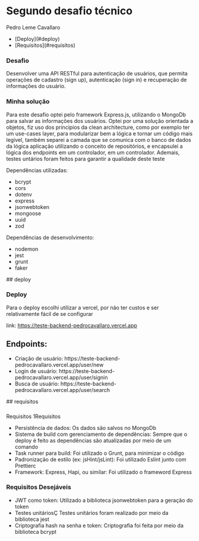 <body>
    <main>
        <h1>Segundo desafio técnico</h1>
        <p>Pedro Leme Cavallaro</p>
        <ul>
            <li>[Deploy](#deploy)</li>
            <li>[Requisitos](#requisitos)</li>
        </ul>
        <h3>Desafio</h3>
        <p>
            Desenvolver uma API RESTful para autenticação de usuários, que
            permita operações de cadastro (sign up), autenticação (sign in) e
            recuperação de informações do usuário.
        </p>
        <h3>Minha solução</h3>
        <p>
            Para este desafio optei pelo framework Express.js, utilizando o
            MongoDb para salvar as informações dos usuários. Optei por uma
            solução orientada a objetos, fiz uso dos principios da clean
            architecture, como por exemplo ter um use-cases layer, para
            modularizar bem a lógica e tornar um código mais legivel, também
            separei a camada que se comunica com o banco de dados da lógica
            aplicação utilizando o conceito de repositórios, e encapsulei a
            lógica dos endpoints em um controlador, em um controlador. Ademais,
            testes untários foram feitos para garantir a qualidade deste teste
        </p>
        <div>
            <p>Dependências utilizadas:</p>
            <ul>
                <li>bcrypt</li>
                <li>cors</li>
                <li>dotenv</li>
                <li>express</li>
                <li>jsonwebtoken</li>
                <li>mongoose</li>
                <li>uuid</li>
                <li>zod</li>
            </ul>
            <p>Dependências de desenvolvimento:</p>
            <ul>
                <li>nodemon</li>
                <li>jest</li>
                <li>grunt</li>
                <li>faker</li>
            </ul>
        </div>
        <div>
            ## deploy
            <h3>Deploy</h3>
            <p>Para o deploy escolhi utilizar a vercel, por não ter custos e ser relativamente fácil de se configurar</p>
            <p>link: <a href="https://teste-backend-pedrocavallaro.vercel.app">https://teste-backend-pedrocavallaro.vercel.app</a></p>
            <h2>Endpoints:</h2>
            <ul>
                <li>Criação de usuário: https://teste-backend-pedrocavallaro.vercel.app/user/new</li>
                <li>Login de usuário: https://teste-backend-pedrocavallaro.vercel.app/user/signin</li>
                <li>Busca de usuário: https://teste-backend-pedrocavallaro.vercel.app/user/search</li>
            </ul>
        </div>
        <div>
            <div>
                ## requisitos
                <h3><a id="requisitos"></a></h3>Requisitos 1Requisitos
                <ul>
                    <li>Persistência de dados: Os dados são salvos no MongoDb </li>
                    <li>Sistema de build com gerenciamento de dependências: Sempre que o deploy é feito as dependências são atualizadas por meio de um comando </li>
                    <li>Task runner para build: Foi utilizado o Grunt, para minimizar o código</li>
                    <li>Padronização de estilo (ex: jsHint/jsLint): Foi utilizado Eslint junto com Prettierc</li>
                    <li>Framework: Express, Hapi, ou similar: Foi utilizado o frameword Express</li>
                </ul>
            </div>
            <div>
                <h3>Requisitos Desejáveis</h3>
                <ul>
                    <li>
                        JWT como token: Utilizado a biblioteca jsonwebtoken para a geração do token
                    </li>
                    <li>
                         Testes unitáriosÇ Testes unitários foram realizado por meio da biblioteca jest
                    </li>
                    <li>Criptografia hash na senha e token: Criptografia foi feita por meio da biblioteca bcrypt</li>
                </ul>
            </div>
        </div>
    </main>

</body>
